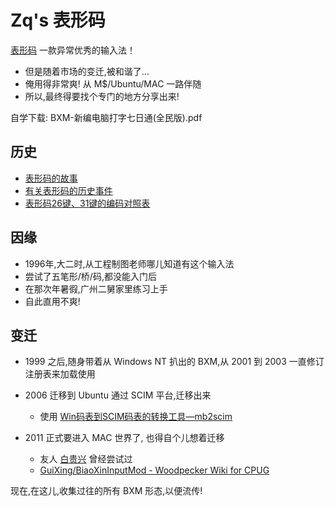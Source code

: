 Zq's 表形码
==================
[表形码](http://zh.wikipedia.org/wiki/%E8%A1%A8%E5%BD%A2%E7%A0%81)
一款异常优秀的输入法！

- 但是随着市场的变迁,被和谐了...
- 俺用得非常爽! 从 M$/Ubuntu/MAC 一路伴随
- 所以,最终得要找个专门的地方分享出来!

自学下载: BXM-新编电脑打字七日通(全民版).pdf

历史
------------------

- [表形码的故事](http://floss.zoomquiet.org/data/20070921205110/index.html)
- [有关表形码的历史事件](http://floss.zoomquiet.org/data/20070921175400/index.html)
- [表形码26键、31键的编码对照表](http://floss.zoomquiet.org/data/20100727174030/index.html)


因缘
------------------

- 1996年,大二时,从工程制图老师哪儿知道有这个输入法
- 尝试了五笔形/桥/码,都没能入门后
- 在那次年暑徦,广州二舅家里练习上手
- 自此直用不爽!


变迁
------------------

- 1999 之后,随身带着从 Windows NT 扒出的 BXM,从 2001 到 2003 一直修订注册表来加载使用
- 2006 迁移到 Ubuntu 通过 SCIM 平台,迁移出来

    - 使用 [Win码表到SCIM码表的转换工具—mb2scim](http://floss.zoomquiet.org/data/20060723153716/index.html)

- 2011 正式要进入 MAC 世界了, 也得自个儿想着迁移

    - 友人 [白贵兴](http://blog.khsing.net/) 曾经尝试过
    - [GuiXing/BiaoXinInputMod - Woodpecker Wiki for CPUG](http://wiki.woodpecker.org.cn/moin/GuiXing/BiaoXinInputMod)

现在,在这儿,收集过往的所有 BXM 形态,以便流传!

